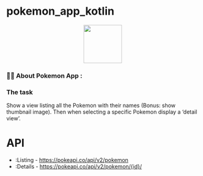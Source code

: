 # pokemon_app_kotlin

<div id="header" align="center">
  <img src="https://media.giphy.com/media/M9gbBd9nbDrOTu1Mqx/giphy.gif" width="100"/>
</div>

### 👨‍🦲 About Pokemon App :

###  The task
Show a view listing all the Pokemon with their names (Bonus: show thumbnail image).
Then when selecting a specific Pokemon display a ‘detail view’.

# API
- :Listing - https://pokeapi.co/api/v2/pokemon
- :Details - https://pokeapi.co/api/v2/pokemon/{id}/



